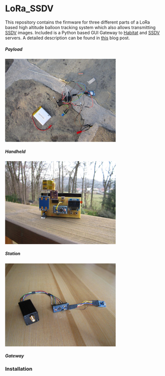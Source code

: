 # LoRa_SSDV

This repository contains the firmware for three different parts of a LoRa based high altitude balloon tracking system which also allows transmitting [SSDV](https://ukhas.org.uk/guides:ssdv) images. Included is a Python based GUI Gateway to [Habitat](http://habitat.habhub.org/) and [SSDV](https://ssdv.habhub.org/newindex.php) servers. A detailed description can be found in [this](http://tt7hab.blogspot.cz/2018/04/the-lora-ssdv.html) blog post.

##### Payload
<img src="/docs/IMG_2156_payload_testing.JPG" height="270" width="360">

##### Handheld
<img src="/docs/IMG_2075_handheld_gps_lock.JPG" height="270" width="360">

##### Station
<img src="/docs/IMG_2173_station_hardware.JPG" height="270" width="360">

##### Gateway


### Installation
